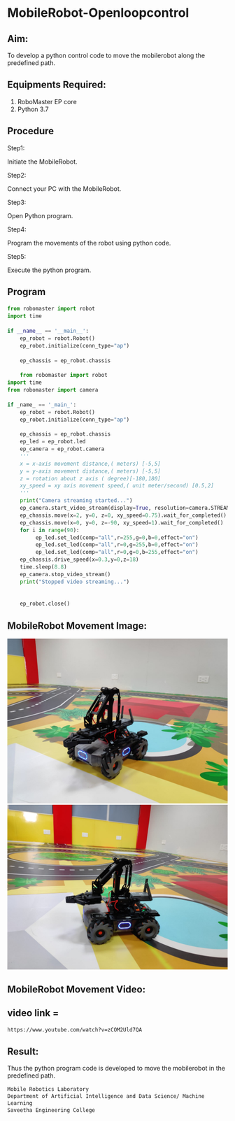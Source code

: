 # MobileRobot-Openloopcontrol
## Aim:

To develop a python control code to move the mobilerobot along the predefined path.

## Equipments Required:
1. RoboMaster EP core
2. Python 3.7

## Procedure

Step1:

Initiate the MobileRobot.

Step2:

Connect your PC with the MobileRobot.

Step3:

Open Python program.

Step4:

Program the movements of the robot using python code.

Step5:

Execute the python program.


## Program
```python
from robomaster import robot
import time

if __name__ == '__main__':
    ep_robot = robot.Robot()
    ep_robot.initialize(conn_type="ap")

    ep_chassis = ep_robot.chassis

    from robomaster import robot
import time
from robomaster import camera

if _name_ == '_main_':
    ep_robot = robot.Robot()
    ep_robot.initialize(conn_type="ap")

    ep_chassis = ep_robot.chassis
    ep_led = ep_robot.led
    ep_camera = ep_robot.camera
    '''
    x = x-axis movement distance,( meters) [-5,5]
    y = y-axis movement distance,( meters) [-5,5]
    z = rotation about z axis ( degree)[-180,180]
    xy_speed = xy axis movement speed,( unit meter/second) [0.5,2]
    '''
    print("Camera streaming started...")
    ep_camera.start_video_stream(display=True, resolution=camera.STREAM_360P)
    ep_chassis.move(x=2, y=0, z=0, xy_speed=0.75).wait_for_completed()
    ep_chassis.move(x=0, y=0, z=-90, xy_speed=1).wait_for_completed()
    for i in range(90):
         ep_led.set_led(comp="all",r=255,g=0,b=0,effect="on")  
         ep_led.set_led(comp="all",r=0,g=255,b=0,effect="on")
         ep_led.set_led(comp="all",r=0,g=0,b=255,effect="on")
    ep_chassis.drive_speed(x=0.3,y=0,z=18)
    time.sleep(8.8)
    ep_camera.stop_video_stream()
    print("Stopped video streaming...")
    

    ep_robot.close()

```

## MobileRobot Movement Image:

![robo](./up1.jpeg)
![robo](./up2.jpeg)

## MobileRobot Movement Video:


## video link = 
```
https://www.youtube.com/watch?v=zCOM2Uld7QA
```

## Result:
Thus the python program code is developed to move the mobilerobot in the predefined path.

```
Mobile Robotics Laboratory
Department of Artificial Intelligence and Data Science/ Machine Learning
Saveetha Engineering College
```
